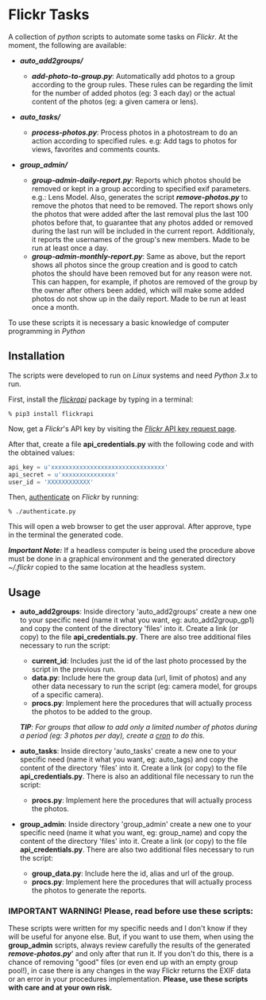 # Flickr Tasks

A collection of _python_ scripts to automate some tasks on _Flickr_. At the moment, the following are available:

- **_auto_add2groups/_**
    - **_add-photo-to-group.py_**: Automatically add photos to a group according to the group rules. These rules can be regarding the limit for the number of added photos (eg: 3 each day) or the actual content of the photos (eg: a given camera or lens).

- **_auto_tasks/_**
    - **_process-photos.py_**: Process photos in a photostream to do an action according to specified rules. e.g: Add tags to photos for views, favorites and comments counts.

- **_group_admin/_**
    - **_group-admin-daily-report.py_**: Reports which photos should be removed or kept in a group according to specified exif parameters. e.g.: Lens Model. Also, generates the script **_remove-photos.py_** to remove the photos that need to be removed. The report shows only the photos that were added after the last removal plus the last 100 photos before that, to guarantee that any photos added or removed during the last run will be included in the current report. Additionaly, it reports the usernames of the group's new members. Made to be run at least once a day.
    - **_group-admin-monthly-report.py_**: Same as above, but the report shows all photos since the group creation and is good to catch photos the should have been removed but for any reason were not. This can happen, for example, if photos are removed of the group by the owner after others been added, which will make some added photos do not show up in the daily report. Made to be run at least once a month.

To use these scripts it is necessary a basic knowledge of computer programming in _Python_

## Installation

The scripts were developed to run on _Linux_ systems and need _Python 3.x_ to run.

First, install the [_flickrapi_](https://stuvel.eu/flickrapi) package by typing in a terminal:

```
% pip3 install flickrapi
```
Now, get a _Flickr_'s API key by visiting the [_Flickr_ API key request page](https://www.flickr.com/services/apps/create/apply/).

After that, create a file __api_credentials.py__ with the following code and with the obtained values:

```python
api_key = u'xxxxxxxxxxxxxxxxxxxxxxxxxxxxxxxx'
api_secret = u'xxxxxxxxxxxxxxx'
user_id = 'XXXXXXXXXXXX'

```

Then, [authenticate](https://stuvel.eu/flickrapi-doc/3-auth.html#authenticating-without-local-web-server) on _Flickr_ by running:

```
% ./authenticate.py
```
This will open a web browser to get the user approval. After approve, type in the terminal the generated code.

**_Important Note:_** If a headless computer is being used the procedure above must be done in a graphical environment and the generated directory _~/.flickr_ copied to the same location at the headless system.

## Usage

- **auto_add2groups**: Inside directory 'auto_add2groups' create a new one to your specific need (name it what you want, eg: auto_add2group_gp1) and copy the content of the directory 'files' into it. Create a link (or copy) to the file __api_credentials.py__. There are also tree additional files necessary to run the script:
    - **current_id**: Includes just the id of the last photo processed by the script in the previous run.
    - **data.py**: Include here the group data (url, limit of photos) and any other data necessary to run the script (eg: camera model, for groups of a specific camera).
    - **procs.py**: Implement here the procedures that will actually process the photos to be added to the group.

    _**TIP**: For groups that allow to add only a limited number of photos during a period (eg: 3 photos per day), create a [cron](https://opensource.com/article/17/11/how-use-cron-linux) to do this._

- **auto_tasks**: Inside directory 'auto_tasks' create a new one to your specific need (name it what you want, eg: auto_tags) and copy the content of the directory 'files' into it. Create a link (or copy) to the file __api_credentials.py__. There is also an additional file necessary to run the script:
    - **procs.py**: Implement here the procedures that will actually process the photos.

- **group_admin**: Inside directory 'group_admin' create a new one to your specific need (name it what you want, eg: group_name) and copy the content of the directory 'files' into it. Create a link (or copy) to the file __api_credentials.py__. There are also two additional files necessary to run the script:
    - **group_data.py**: Include here the id, alias and url of the group.
    - **procs.py**: Implement here the procedures that will actually process the photos to generate the reports.

### IMPORTANT WARNING! Please, read before use these scripts:
These scripts were written for my specific needs and I don't know if they will be useful for anyone else. But, if you want to use them,
when using the **group_admin** scripts, always review carefully the results of the generated **_remove-photos.py_**' and only after that run it. If you don't do this, there is a chance of removing "good" files (or even end up with an empty group pool!), in case there is any changes in the way Flickr returns the EXIF data or an error in your procedures implementation.  **Please, use these scripts with care and at your own risk.**

